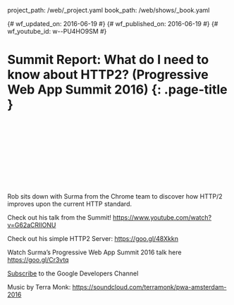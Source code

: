 project_path: /web/_project.yaml
book_path: /web/shows/_book.yaml

{# wf_updated_on: 2016-06-19 #}
{# wf_published_on: 2016-06-19 #}
{# wf_youtube_id: w--PU4HO9SM #}

# Summit Report: What do I need to know about HTTP2? (Progressive Web App Summit 2016) {: .page-title }


<div class="video-wrapper">
  <iframe class="devsite-embedded-youtube-video" data-video-id="w--PU4HO9SM"
          data-autohide="1" data-showinfo="0" frameborder="0" allowfullscreen>
  </iframe>
</div>


Rob sits down with Surma from the Chrome team to discover how HTTP/2 improves upon the current HTTP standard.  

Check out his talk from the Summit! https://www.youtube.com/watch?v=G62aCRIlONU

Check out his simple HTTP2 Server: https://goo.gl/48Xkkn

Watch Surma’s Progressive Web App Summit 2016 talk here https://goo.gl/Cr3vtq

[Subscribe](https://goo.gl/LLLNvf) to the Google Developers Channel

Music by Terra Monk: https://soundcloud.com/terramonk/pwa-amsterdam-2016
